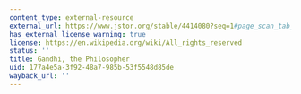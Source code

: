 ```yaml
---
content_type: external-resource
external_url: https://www.jstor.org/stable/4414080?seq=1#page_scan_tab_contents
has_external_license_warning: true
license: https://en.wikipedia.org/wiki/All_rights_reserved
status: ''
title: Gandhi, the Philosopher
uid: 177a4e5a-3f92-48a7-985b-53f5548d85de
wayback_url: ''
---
```

